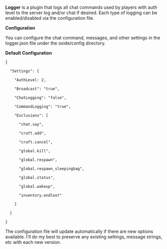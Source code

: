 [](http://forum.rustoxide.com/plugins/670/rate)
**Logger**  is a plugin that logs all chat commands used by players with auth level to the server log and/or chat if desired. Each type of logging can be enabled/disabled via the configuration file.

**Configuration** 

You can configure the chat command, messages, and other settings in the logger.json file under the oxide/config directory.

**Default Configuration** 

````
{

  "Settings": {

    "AuthLevel: 2,

    "Broadcast": "true",

    "ChatLogging": "false",

    "CommandLogging": "true",

    "Exclusions": [

      "chat.say",

      "craft.add",

      "craft.cancel",

      "global.kill",

      "global.respawn",

      "global.respawn_sleepingbag",

      "global.status",

      "global.wakeup",

      "inventory.endloot"

    ]

  }

}
````

The configuration file will update automatically if there are new options available. I'll do my best to preserve any existing settings, message strings, etc with each new version.